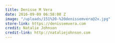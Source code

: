 ```yaml
---
title: Denisse M Vera
date: 2016-09-09 06:58:00 Z
image: "/uploads/151%20-%20denissemvera@2x.jpg"
store-link: https://denissemvera.com
credit: Natalie Johnson
credit-link: http://nataliejohnson.com
---
```


